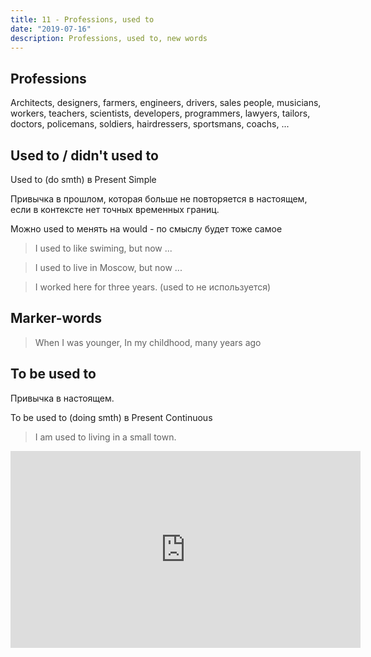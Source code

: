 ```yaml
---
title: 11 - Professions, used to
date: "2019-07-16"
description: Professions, used to, new words
---
```


## Professions
Architects, designers, farmers, engineers, drivers, sales people, musicians, workers, teachers, scientists, developers, programmers, lawyers, tailors, doctors, policemans, soldiers, hairdressers, sportsmans, coachs, ...

## Used to / didn't used to
Used to (do smth) в Present Simple 

Привычка в прошлом, которая больше не повторяется в настоящем, если в контексте нет точных временных границ.

Можно used to менять на would - по смыслу будет тоже самое

> I used to like swiming, but now ...

> I used to live in Moscow, but now ...

> I worked here for three years. (used to не используется)

## Marker-words
> When I was younger, In my childhood, many years ago

## To be used to
Привычка в настоящем.

To be used to (doing smth) в Present Continuous

> I am used to living in a small town.

<iframe width="560" height="315" src="https://www.youtube.com/embed/VWqLa0hITa0" frameborder="0" allow="accelerometer; autoplay; encrypted-media; gyroscope; picture-in-picture" allowfullscreen></iframe>

 